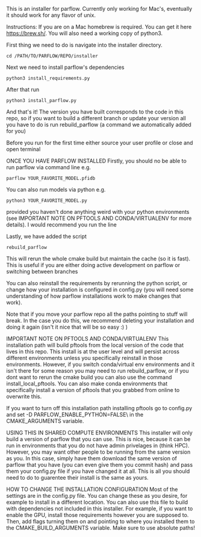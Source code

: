 This is an installer for parflow. Currently only working for Mac's, eventually it should work for any flavor of unix.

Instructions:
If you are on a Mac homebrew is required. You can get it here https://brew.sh/. You will also need a working copy of python3.

First thing we need to do is navigate into the installer directory. 

`cd /PATH/TO/PARFLOW/REPO/installer`

Next we need to install parflow's dependencies

`python3 install_requirements.py`

After that run

`python3 install_parflow.py`

And that's it! The version you have built corresponds to the code in this repo, so if you want to build a different branch or update your version all you have to do is run rebuild_parflow (a command we automatically added for you)

Before you run for the first time either source your user profile or close and open terminal

ONCE YOU HAVE PARFLOW INSTALLED
Firstly, you should no be able to run parflow via command line e.g.

`parflow YOUR_FAVORITE_MODEL.pfidb`

You can also run models via python e.g.

`python3 YOUR_FAVORITE_MODEL.py`

provided you haven't done anything weird with your python environments (see IMPORTANT NOTE ON PFTOOLS AND CONDA/VIRTUALENV for more details). I would recommend you run the line

Lastly, we have added the script

`rebuild_parflow`

This will rerun the whole cmake build but maintain the cache (so it is fast). This is useful if you are either doing active development on parflow or switching between branches

You can also reinstall the requirements by rerunning the python script, or change how your installation is configured in config.py (you will need some understanding of how parflow installations work to make changes that work).

Note that if you move your parflow repo all the paths pointing to stuff will break. In the case you do this, we recommend deleting your installation and doing it again (isn't it nice that will be so easy :) )

IMPORTANT NOTE ON PFTOOLS AND CONDA/VIRTUALENV
This installation path will build pftools from the local version of the code that lives in this repo. This install is at the user level and will persist across different environments unless you specifically reinstall in those environments. However, if you switch conda/virtual env environments and it isn't there for some reason you may need to run rebuild_parflow, or if you dont want to rerun the cmake build you can also use the command install_local_pftools. You can also make conda environments that specifically install a version of pftools that you grabbed from online to overwrite this.

If you want to turn off this installation path installing pftools go to config.py and set -D PARFLOW_ENABLE_PYTHON=FALSE\ in the CMAKE_ARGUMENTS variable.

USING THIS IN SHARED COMPUTE ENVIRONMENTS
This installer will only build a version of parflow that you can use. This is nice, because it can be run in environments that you do not have admin privelages in (think HPC). However, you may want other people to be running from the same version as you. In this case, simply have them download the same version of parflow that you have (you can even give them you commit hash) and pass them your config.py file if you have changed it at all. This is all you should need to do to guarentee their install is the same as yours.

HOW TO CHANGE THE INSTALLATION CONFIGURATION
Most of the settings are in the config.py file. You can change these as you desire, for example to install in a different location. You can also use this file to build with dependencies not included in this installer. For example, if you want to enable the GPU, install those requirements however you are supposed to. Then, add flags turning them on and pointing to where you installed them to the CMAKE_BUILD_ARGUMENTS variable. Make sure to use absolute paths!